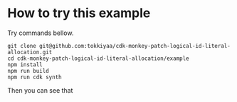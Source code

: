 # How to try this example
Try commands bellow.

```
git clone git@github.com:tokkiyaa/cdk-monkey-patch-logical-id-literal-allocation.git
cd cdk-monkey-patch-logical-id-literal-allocation/example
npm install
npm run build
npm run cdk synth
```

Then you can see that

